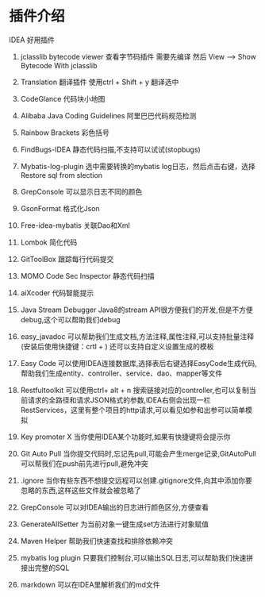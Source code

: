 # 插件介绍
IDEA 好用插件
1. jclasslib bytecode viewer  查看字节码插件   需要先编译  然后 View --> Show Bytecode With jclasslib

2. Translation 翻译插件 使用ctrl + Shift + y 翻译选中

3. CodeGlance 代码块小地图

4. Alibaba Java Coding Guidelines 阿里巴巴代码规范检测

5. Rainbow Brackets 彩色括号

6. FindBugs-IDEA 静态代码扫描,不支持可以试试(stopbugs)

7. Mybatis-log-plugin 选中需要转换的mybatis log日志，然后点击右键，选择Restore sql from slection

8. GrepConsole 可以显示日志不同的颜色

9. GsonFormat 格式化Json

10. Free-idea-mybatis 关联Dao和Xml

11. Lombok 简化代码

12. GitToolBox 跟踪每行代码提交

13. MOMO Code Sec Inspector 静态代码扫描

14. aiXcoder 代码智能提示

15. Java Stream Debugger Java8的stream API很方便我们的开发,但是不方便debug,这个可以帮助我们debug

16. easy_javadoc 可以帮助我们生成文档,方法注释,属性注释,可以支持批量注释 (安装后使用快捷键：crtl + \) 还可以支持自定义设置生成的模板

17. Easy Code 可以使用IDEA连接数据库,选择表后右键选择EasyCode生成代码,帮助我们生成entity、controller、service、dao、mapper等文件

18. Restfultoolkit  可以使用ctrl+ alt + n 搜索链接对应的controller,也可以复制当前请求的全路径和请求JSON格式的参数,IDEA右侧会出现一栏RestServices，这里有整个项目的http请求,可以看见如参和出参可以简单模拟

19. Key promoter X 当你使用IDEA某个功能时,如果有快捷键将会提示你

20. Git Auto Pull 当你提交代码时,忘记先pull,可能会产生merge记录,GitAutoPull可以帮我们在push前先进行pull,避免冲突

21. .ignore 当你有些东西不想提交远程可以创建.gitignore文件,向其中添加你要忽略的东西,这样这些文件就会被忽略了

22. GrepConsole 可以对IDEA输出的日志进行颜色区分,方便查看

23. GenerateAllSetter  为当前对象一键生成set方法进行对象赋值

24. Maven Helper  帮助我们快速查找和排除依赖冲突

25. mybatis log plugin  只要我们控制台,可以输出SQL日志,可以帮助我们快速拼接出完整的SQL

26. markdown  可以在IDEA里解析我们的md文件




